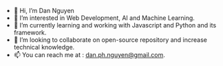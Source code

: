- 👋 Hi, I’m Dan Nguyen 
- 👀 I’m interested in Web Development, AI and Machine Learning.
- 🌱 I’m currently learning and working with Javascript and Python and its framework.
- 💞️ I’m looking to collaborate on open-source repository and increase technical knowledge.
- 📫 You can reach me at : dan.ph.nguyen@gmail.com. 


<!---
nguyendanph/nguyendanph is a ✨ special ✨ repository because its `README.md` (this file) appears on your GitHub profile.
You can click the Preview link to take a look at your changes.
--->
